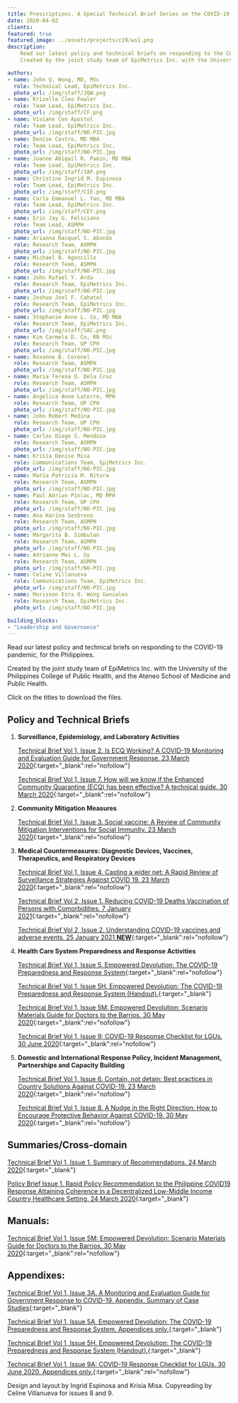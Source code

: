 ```yaml
---
title: Prescriptions. A Special Technical Brief Series on the COVID-19 Pandemic
date: 2020-04-02
clients: 
featured: true
featured_image: ../assets/projects/c19/ws1.png
description: 
    Read our latest policy and technical briefs on responding to the COVID-19 pandemic, for the Philippines.
    Created by the joint study team of EpiMetrics Inc. with the University of the Philippines – College of Public Health, and the Ateneo School of Medicine and Public Health.

authors:
- name: John Q. Wong, MD, MSc
  role: Technical Lead, EpiMetrics Inc.
  photo_url: /img/staff/JQW.png
- name: Krizelle Cleo Fowler
  role: Team Lead, EpiMetrics Inc.
  photo_url: /img/staff/CF.png
- name: Viviane Cen Apostol
  role: Team Lead, EpiMetrics Inc.
  photo_url: /img/staff/NO-PIC.jpg
- name: Denise Castro, MD MBA
  role: Team Lead, EpiMetrics Inc.
  photo_url: /img/staff/NO-PIC.jpg
- name: Joanne Abigail R. Pamin, MD MBA
  role: Team Lead, EpiMetrics Inc.
  photo_url: /img/staff/JAP.png
- name: Christine Ingrid M. Espinosa 
  role: Team Lead, EpiMetrics Inc.
  photo_url: /img/staff/CIE.png
- name: Carlo Emmanuel L. Yao, MD MBA
  role: Team Lead, EpiMetrics Inc.
  photo_url: /img/staff/CEY.png
- name: Erin Jay G. Feliciano
  role: Team Lead, ASMPH
  photo_url: /img/staff/NO-PIC.jpg
- name: Arianna Racquel S. Abundo
  role: Research Team, ASMPH
  photo_url: /img/staff/NO-PIC.jpg
- name: Michael B. Agoncillo 
  role: Research Team, ASMPH
  photo_url: /img/staff/NO-PIC.jpg
- name: John Rafael Y. Arda
  role: Research Team, EpiMetrics Inc.
  photo_url: /img/staff/NO-PIC.jpg
- name: Joshua Joel F. Cahatol
  role: Research Team, EpiMetrics Inc.
  photo_url: /img/staff/NO-PIC.jpg
- name: Stephanie Anne L. Co, MD MBA
  role: Research Team, EpiMetrics Inc.
  photo_url: /img/staff/SAC.png
- name: Kim Carmela D. Co, RN MSc
  role: Research Team, UP CPH
  photo_url: /img/staff/NO-PIC.jpg
- name: Roxanne B. Coronel
  role: Research Team, ASMPH
  photo_url: /img/staff/NO-PIC.jpg
- name: Maria Teresa O. Dela Cruz
  role: Research Team, ASMPH
  photo_url: /img/staff/NO-PIC.jpg
- name: Angelica Anne Latorre, MPH
  role: Research Team, UP CPH
  photo_url: /img/staff/NO-PIC.jpg
- name: John Robert Medina
  role: Research Team, UP CPH
  photo_url: /img/staff/NO-PIC.jpg
- name: Carlos Diego S. Mendoza
  role: Research Team, ASMPH
  photo_url: /img/staff/NO-PIC.jpg
- name: Krisia Denise Misa
  role: Communications Team, EpiMetrics Inc.
  photo_url: /img/staff/NO-PIC.jpg
- name: Maria Patricia M. Nitura
  role: Research Team, ASMPH
  photo_url: /img/staff/NO-PIC.jpg
- name: Paul Adrian Pinlac, MD MPH
  role: Research Team, UP CPH
  photo_url: /img/staff/NO-PIC.jpg
- name: Ana Karina Sesbreno
  role: Research Team, ASMPH
  photo_url: /img/staff/NO-PIC.jpg
- name: Margarita B. Simbulan
  role: Research Team, ASMPH
  photo_url: /img/staff/NO-PIC.jpg
- name: Adrianne Mei L. Uy
  role: Research Team, ASMPH
  photo_url: /img/staff/NO-PIC.jpg
- name: Celine Villanueva
  role: Communications Team, EpiMetrics Inc.
  photo_url: /img/staff/NO-PIC.jpg
- name: Morisson Ezra O. Wong Gonzales
  role: Research Team, EpiMetrics Inc.
  photo_url: /img/staff/NO-PIC.jpg  

building_blocks:
- "Leadership and Governance"
---
```


Read our latest policy and technical briefs on responding to the COVID-19 pandemic, for the Philippines.

Created by the joint study team of EpiMetrics Inc. with the University of the Philippines College of Public Health, and the Ateneo School of Medicine and Public Health.

Click on the titles to download the files.

## Policy and Technical Briefs

1. **Surveillance, Epidemiology, and Laboratory Activities**

    [Technical Brief Vol 1, Issue 2. Is ECQ Working? A COVID-19 Monitoring and Evaluation Guide for Government Response. 23 March 2020](../assets/projects/c19/2.pdf){:target="_blank":rel="nofollow"}

    [Technical Brief Vol 1, Issue 7. How will we know if the Enhanced Community Quarantine (ECQ) has been effective? A technical guide. 30 March 2020](../assets/projects/c19/7.pdf){:target="_blank":rel="nofollow"}

2. **Community Mitigation Measures**

    [Technical Brief Vol 1, Issue 3. Social vaccine: A Review of Community Mitigation Interventions for Social Immunity. 23 March 2020](../assets/projects/c19/3.pdf){:target="_blank":rel="nofollow"}

3. **Medical Countermeasures: Diagnostic Devices, Vaccines, Therapeutics, and Respiratory Devices**

    [Technical Brief Vol 1, Issue 4. Casting a wider net: A Rapid Review of Surveillance Strategies Against COVID 19. 23 March 2020](../assets/projects/c19/4.pdf){:target="_blank":rel="nofollow"}

    [Technical Brief Vol 2, Issue 1. Reducing COVID-19 Deaths Vaccination of Persons with Comorbidities. 7 January 2021](../assets/projects/c19/2-01.ReducingCOVID-19DeathsVaccinationofPersonswithComorbidities.pdf){:target="_blank":rel="nofollow"}

     [Technical Brief Vol 2, Issue 2. Understanding COVID-19 vaccines and adverse events. 25 January 2021 **NEW**](../assets/projects/c19/2-02.Understanding-COVID-19-vaccines-and-adverse-events.pdf){:target="_blank":rel="nofollow"}



4. **Health Care System Preparedness and Response Activities**

    [Technical Brief Vol 1, Issue 5. Empowered Devolution: The COVID-19 Preparedness and Response System](../assets/projects/c19/5.pdf){:target="_blank":rel="nofollow"}

    [Technical Brief Vol 1, Issue 5H. Empowered Devolution: The COVID-19 Preparedness and Response System (Handout).](../assets/projects/c19/5h.pdf){:target="_blank"}

    [Technical Brief Vol 1, Issue 5M: Empowered Devolution: Scenario Materials Guide for Doctors to the Barrios. 30 May 2020](../assets/projects/c19/5m.pdf){:target="_blank":rel="nofollow"}

    [Technical Brief Vol 1, Issue 9: COVID-19 Response Checklist for LGUs. 30 June 2020](../assets/projects/c19/9.pdf){:target="_blank":rel="nofollow"}

    <!-- 5. Communications and Public Outreach -->
    <!-- 6. Scientific Infrastructure and Preparedness -->

5. **Domestic and International Response Policy, Incident Management, Partnerships and Capacity Building**

    [Technical Brief Vol 1, Issue 6. Contain, not detain: Best practices in Country Solutions Against COVID-19. 23 March 2020](../assets/projects/c19/6.pdf){:target="_blank":rel="nofollow"}

    [Technical Brief Vol 1, Issue 8. A Nudge in the Right Direction: How to Encourage Protective Behavior Against COVID-19. 30 May 2020](../assets/projects/c19/8.pdf){:target="_blank":rel="nofollow"}

## Summaries/Cross-domain
[Technical Brief Vol 1, Issue 1. Summary of Recommendations. 24 March 2020](../assets/projects/c19/1.pdf){:target="_blank"}
 
[Policy Brief Issue 1. Rapid Policy Recommendation to the Philippine COVID19 Response Attaining Coherence in a  Decentralized Low-Middle Income Country Healthcare Setting. 24 March 2020](../assets/projects/c19/pb1.pdf){:target="_blank"}

## Manuals:
[Technical Brief Vol 1, Issue 5M: Empowered Devolution: Scenario Materials Guide for Doctors to the Barrios. 30 May 2020](../assets/projects/c19/5m.pdf){:target="_blank":rel="nofollow"}

## Appendixes:

[Technical Brief Vol 1, Issue 3A. A Monitoring and Evaluation Guide for Government Response to COVID-19. Appendix. Summary of Case Studies](../assets/projects/c19/3a.pdf){:target="_blank"}

<!-- <a href="https://github.com/Epimetrics-Inc/website/raw/master/assets/projects/c19/3.pdf" target="_blank">Health Care System Preparedness and Response Activities for LGUs (Handout). Appendices only.</a> -->

[Technical Brief Vol 1, Issue 5A. Empowered Devolution: The COVID-19 Preparedness and Response System. Appendices only.](../assets/projects/c19/5a.pdf){:target="_blank"}

[Technical Brief Vol 1, Issue 5H. Empowered Devolution: The COVID-19 Preparedness and Response System (Handout).](../assets/projects/c19/5h.pdf){:target="_blank"}

[Technical Brief Vol 1, Issue 9A: COVID-19 Response Checklist for LGUs. 30 June 2020. Appendices only.](../assets/projects/c19/9a.pdf){:target="_blank":rel="nofollow"}

Design and layout by Ingrid Espinosa and Krisia Misa. Copyreading by Celine Villanueva for issues 8 and 9.
